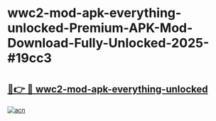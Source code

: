 # wwc2-mod-apk-everything-unlocked-Premium-APK-Mod-Download-Fully-Unlocked-2025-#19cc3

# <h2><a href="https://bedroomkl.my?title=wwc2-mod-apk-everything-unlocked&ref=1AP">🔗👉 🔴 wwc2-mod-apk-everything-unlocked</a></h2>

[![acn](https://github.com/user-attachments/assets/0f9c940e-d8b0-45ae-aac7-cd30a18b3e1c)](https://bedroomkl.my?title=wwc2-mod-apk-everything-unlocked&ref=1AP)

